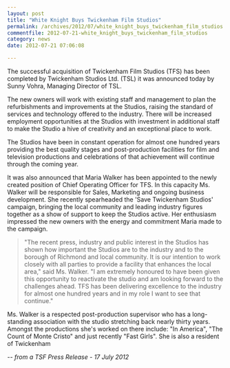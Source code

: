```yaml
---
layout: post
title: "White Knight Buys Twickenham Film Studios"
permalink: /archives/2012/07/white_knight_buys_twickenham_film_studios.html
commentfile: 2012-07-21-white_knight_buys_twickenham_film_studios
category: news
date: 2012-07-21 07:06:08

---
```


The successful acquisition of Twickenham Film Studios (TFS) has been completed by Twickenham Studios Ltd. (TSL) it was announced today by Sunny Vohra, Managing Director of TSL.

The new owners will work with existing staff and management to plan the refurbishments and improvements at the Studios, raising the standard of services and technology offered to the industry. There will be increased employment opportunities at the Studios with investment in additional staff to make the Studio a hive of creativity and an exceptional place to work.

The Studios have been in constant operation for almost one hundred years providing the best quality stages and post-production facilities for film and television productions and celebrations of that achievement will continue through the coming year.

It was also announced that Maria Walker has been appointed to the newly created position of Chief Operating Officer for TFS. In this capacity Ms. Walker will be responsible for Sales, Marketing and ongoing business development. She recently spearheaded the 'Save Twickenham Studios' campaign, bringing the local community and leading industry figures together as a show of support to keep the Studios active. Her enthusiasm impressed the new owners with the energy and commitment Maria made to the campaign.

> "The recent press, industry and public interest in the Studios has shown how important the Studios are to the industry and to the borough of Richmond and local community. It is our intention to work closely with all parties to provide a facility that enhances the local area," said Ms. Walker. "I am extremely honoured to have been given this opportunity to reactivate the studio and am looking forward to the challenges ahead. TFS has been delivering excellence to the industry for almost one hundred years and in my role I want to see that continue."

Ms. Walker is a respected post-production supervisor who has a long-standing association with the studio stretching back nearly thirty years. Amongst the productions she's worked on there include: "In America", "The Count of Monte Cristo" and just recently "Fast Girls". She is also a resident of Twickenham

<cite>-- from a TSF Press Release - 17 July 2012</cite>
